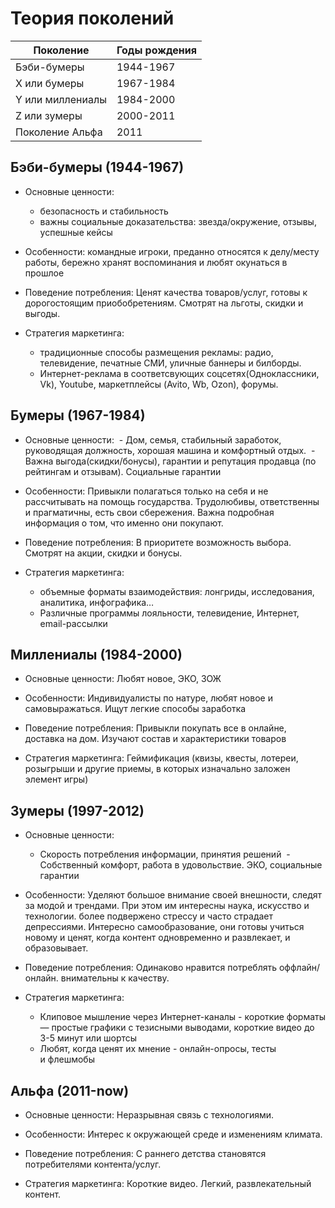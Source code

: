 # Теория поколений

| **Поколение**    | **Годы рождения** |
| ---------------- | ----------------- |
| Бэби-бумеры      | 1944-1967         |
| Х или бумеры     | 1967-1984         |
| Y или миллениалы | 1984-2000         |
| Z или зумеры     | 2000-2011         |
| Поколение Альфа  | 2011              |
## Бэби-бумеры (1944-1967)
- Основные ценности: 
	- безопасность и стабильность
	- важны социальные доказательства: звезда/окружение, отзывы, успешные кейсы

- Особенности: 
	командные игроки, преданно относятся к делу/месту работы, бережно хранят воспоминания и любят окунаться в прошлое

- Поведение потребления:
	Ценят качества товаров/услуг, готовы к дорогостоящим приобобретениям. Смотрят на льготы, скидки и выгоды.

- Стратегия маркетинга:
	- традиционные способы размещения рекламы: радио, телевидение, печатные СМИ, уличные баннеры и билборды.
	- Интернет-реклама в соответсвующих соцсетях(Одноклассники, Vk), Youtube, маркетплейсы (Avito, Wb, Ozon), форумы.
## Бумеры (1967-1984)
- Основные ценности: 
	 - Дом, семья, стабильный заработок, руководящая должность, хорошая машина и комфортный отдых.
	 - Важна выгода(скидки/бонусы), гарантии и репутация продавца (по рейтингам и отзывам). Социальные гарантии

- Особенности: 
	Привыкли полагаться только на себя и не рассчитывать на помощь государства. Трудолюбивы, ответственны и прагматичны, есть свои сбережения. Важна подробная информация о том, что именно они покупают.

- Поведение потребления:
	В приоритете возможность выбора. 
	Смотрят на акции, скидки и бонусы.

- Стратегия маркетинга:
	-  объемные форматы взаимодействия: лонгриды, исследования, аналитика, инфографика…
	- Различные программы лояльности, телевидение, Интернет, email-рассылки
## Миллениалы (1984-2000)
- Основные ценности: 
	Любят новое, ЭКО, ЗОЖ

- Особенности: 
	Индивидуалисты по натуре, любят новое и самовыражаться. Ищут легкие способы заработка

- Поведение потребления:
	Привыкли покупать все в онлайне, доставка на дом. Изучают состав и характеристики товаров

- Стратегия маркетинга:
	Геймификация (квизы, квесты, лотереи, розыгрыши и другие приемы, в которых изначально заложен элемент игры)

## Зумеры (1997-2012)
- Основные ценности: 
	- Скорость потребления информации, принятия решений
	 - Cобственный комфорт, работа в удовольствие. ЭКО, социальные гарантии 

- Особенности: 
	Уделяют большое внимание своей внешности, следят за модой и трендами. При этом им интересны наука, искусство и технологии. более подвержено стрессу и часто страдает депрессиями. Интересно самообразование, они готовы учиться новому и ценят, когда контент одновременно и развлекает, и образовывает.

- Поведение потребления:
	Одинаково нравится потреблять оффлайн/онлайн. внимательны к качеству. 

- Стратегия маркетинга:
	- Клиповое мышление через Интернет-каналы - короткие форматы — простые графики с тезисными выводами, короткие видео до 3-5 минут или шортсы
	-  Любят, когда ценят их мнение - онлайн-опросы, тесты и флешмобы
## Альфа (2011-now)
- Основные ценности: 
	Неразрывная связь с технологиями. 

- Особенности: 
	Интерес к окружающей среде и изменениям климата.

- Поведение потребления:
	С раннего детства становятся потребителями контента/услуг.

- Стратегия маркетинга:
	Короткие видео. Легкий, развлекательный контент.